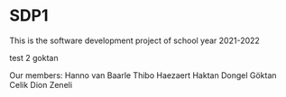 # SDP1
This is the software development project of school year 2021-2022

test 2 goktan

Our members:
Hanno van Baarle
Thibo Haezaert
Haktan Dongel
Göktan Celik
Dion Zeneli
